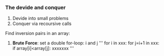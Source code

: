 ### The devide and conquer 
1. Devide into small problems
2. Conquer via recoursive calls

Find inversion pairs in an array:
1. **Brute Force**: set a double for-loop: i and j 
'''
for i in xxx:
  for j=i+1 in xxx:
    if array[i]<array[j]:
      xxxxxxx
'''
